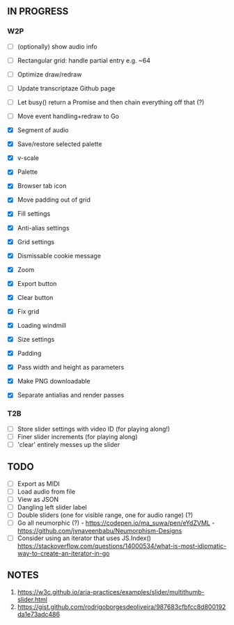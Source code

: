 ## IN PROGRESS

### W2P

- [ ] (optionally) show audio info
- [ ] Rectangular grid: handle partial entry e.g. ~64
- [ ] Optimize draw/redraw
- [ ] Update transcriptaze Github page
- [ ] Let busy() return a Promise and then chain everything off that (?)
- [ ] Move event handling+redraw to Go

- [x] Segment of audio
- [x] Save/restore selected palette
- [x] v-scale
- [x] Palette
- [x] Browser tab icon
- [x] Move padding out of grid
- [x] Fill settings
- [x] Anti-alias settings
- [x] Grid settings
- [x] Dismissable cookie message
- [x] Zoom
- [x] Export button
- [x] Clear button
- [x] Fix grid
- [x] Loading windmill
- [x] Size settings
- [x] Padding
- [x] Pass width and height as parameters
- [x] Make PNG downloadable
- [x] Separate antialias and render passes

### T2B

- [ ] Store slider settings with video ID (for playing along!)
- [ ] Finer slider increments (for playing along)
- [ ] 'clear' entirely messes up the slider

## TODO

- [ ] Export as MIDI
- [ ] Load audio from file
- [ ] View as JSON
- [ ] Dangling left slider label
- [ ] Double sliders (one for visible range, one for audio range) (?)
- [ ] Go all neumorphic (?)
      - https://codepen.io/ma_suwa/pen/eYdZVML
      - https://github.com/jvnaveenbabu/Neumorphism-Designs
- [ ] Consider using an iterator that uses JS.Index()
      https://stackoverflow.com/questions/14000534/what-is-most-idiomatic-way-to-create-an-iterator-in-go

## NOTES

1. https://w3c.github.io/aria-practices/examples/slider/multithumb-slider.html
2. https://gist.github.com/rodrigoborgesdeoliveira/987683cfbfcc8d800192da1e73adc486


